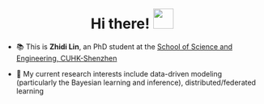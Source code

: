 <h1 align="center">Hi there! <img src="https://media.giphy.com/media/hvRJCLFzcasrR4ia7z/giphy.gif" width="40px"></h1>
<!-- <h3 align="center">I'm Zhidi Lin</h3> -->

- 📚 This is **Zhidi Lin**, an PhD student at the [School of Science and Engineering, CUHK-Shenzhen](https://sse.cuhk.edu.cn/en)

- 🔬 My current research interests include data-driven modeling (particularly the Bayesian learning and inference), distributed/federated learning
